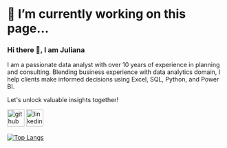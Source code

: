 # 🔭 I’m currently working on this page... 

### Hi there 👋, I am Juliana
I am a passionate data analyst with over 10 years of experience in planning and consulting. 
Blending business experience with data analytics domain, I help clients make informed decisions using Excel, SQL, Python, and Power BI. 

Let's unlock valuable insights together!

[<img src='https://cdn.jsdelivr.net/npm/simple-icons@3.0.1/icons/github.svg' alt='github' height='40'>](https://github.com/julianamariela)  [<img src='https://cdn.jsdelivr.net/npm/simple-icons@3.0.1/icons/linkedin.svg' alt='linkedin' height='40'>](https://www.linkedin.com/in/julianamariela/)  


[![Top Langs](https://github-readme-stats.vercel.app/api/top-langs/?username=julianamariela)](https://github.com/anuraghazra/github-readme-stats)





